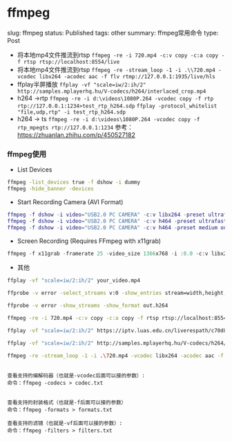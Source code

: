# ffmpeg

slug: ffmpeg
status: Published
tags: other
summary: ffmpeg常用命令
type: Post

- 将本地mp4文件推流到rtsp
`ffmpeg -re -i 720.mp4 -c:v copy -c:a copy -f rtsp rtsp://localhost:8554/live`
- 将本地mp4文件推流到rtsp
`ffmpeg -re -stream_loop -1 -i .\\720.mp4 -vcodec libx264 -acodec aac -f flv rtmp://127.0.0.1:1935/live/hls`
- ffplay半屏播放
`ffplay -vf "scale=iw/2:ih/2" http://samples.mplayerhq.hu/V-codecs/h264/interlaced_crop.mp4`
- h264 ->rtp
`ffmpeg -re -i d:\videos\1080P.264 -vcodec copy -f rtp rtp://127.0.0.1:1234>test_rtp_h264.sdp`
`ffplay -protocol_whitelist "file,udp,rtp" -i test_rtp_h264.sdp`
- h264 -> ts
`ffmpeg -re -i d:\videos\1080P.264 -vcodec copy -f rtp_mpegts rtp://127.0.0.1:1234`
参考：https://zhuanlan.zhihu.com/p/450527182

### ffmpeg使用

* List Devices

```bash
ffmpeg -list_devices true -f dshow -i dummy
ffmpeg -hide_banner -devices
```

* Start Recording Camera (AVI Format)

```lua
ffmpeg -f dshow -i video="USB2.0 PC CAMERA" -c:v libx264 -preset ultrafast -qp 0 output.avi
ffmpeg -f dshow -i video="USB2.0 PC CAMERA" -c:v h464 -preset ultrafast -qp 0 output.avi
ffmpeg -f dshow -i video="USB2.0 PC CAMERA" -c:v h464 -preset medium output.avi
```

* Screen Recording (Requires FFmpeg with x11grab)

```csharp
ffmpeg -f x11grab -framerate 25 -video_size 1366x768 -i :0.0 -c:v libx264 -preset ultrafast out.mp4 ffmpeg -f x11grab -framerate 25 -video_size 1366x768 -i :0.0 -c:v libx264 -preset ultrafast out.mp4
```

* 其他

```bash
ffplay -vf "scale=iw/2:ih/2" your_video.mp4

ffprobe -v error -select_streams v:0 -show_entries stream=width,height,codec_name,bit_rate,duration your_h264_file.mp4 

ffprobe -v error -show_streams -show_format out.h264

ffmpeg -re -i 720.mp4 -c:v copy -c:a copy -f rtsp rtsp://localhost:8554/live

ffplay -vf "scale=iw/2:ih/2" https://iptv.luas.edu.cn/liverespath/c70d81eefb04fef7777c2a5aab4ddc9459ce4246/0baa43f537-0-0-5bc4eda6a2031a1140906b86d867a79e/index.m3u8

ffplay -vf "scale=iw/2:ih/2" http://samples.mplayerhq.hu/V-codecs/h264/interlaced_crop.mp4

ffmpeg -re -stream_loop -1 -i .\720.mp4 -vcodec libx264 -acodec aac -f flv  rtmp://127.0.0.1:1935/live/hls              
            
```
```
查看支持的编解码器（也就是-vcodec后面可以接的参数）:
命令：ffmpeg -codecs > codec.txt


查看支持的封装格式（也就是-f后面可以接的参数）
命令：ffmpeg -formats > formats.txt

查看支持的滤镜（也就是-vf后面可以接的参数）:
命令：ffmpeg -filters > filters.txt
```
